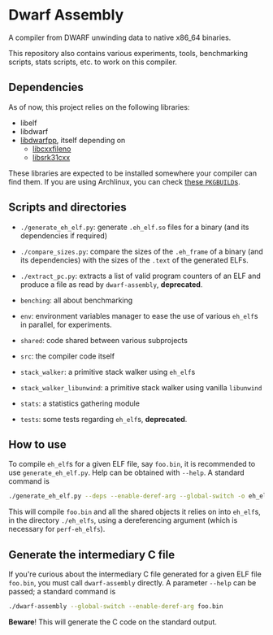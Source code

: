 # Dwarf Assembly

A compiler from DWARF unwinding data to native x86\_64 binaries.

This repository also contains various experiments, tools, benchmarking scripts,
stats scripts, etc. to work on this compiler.

## Dependencies

As of now, this project relies on the following libraries:

* libelf
* libdwarf
* [libdwarfpp](https://github.com/stephenrkell/libdwarfpp), itself depending on
    - [libcxxfileno](https://github.com/stephenrkell/libcxxfileno)
    - [libsrk31cxx](https://github.com/stephenrkell/libsrk31cxx)

These libraries are expected to be installed somewhere your compiler can find
them. If you are using Archlinux, you can check
[these `PKGBUILD`s](https://git.tobast.fr/m2-internship/pkgbuilds).

## Scripts and directories

* `./generate_eh_elf.py`: generate `.eh_elf.so` files for a binary (and its
  dependencies if required)
* `./compare_sizes.py`: compare the sizes of the `.eh_frame` of a binary (and
  its dependencies) with the sizes of the `.text` of the generated ELFs.
* `./extract_pc.py`: extracts a list of valid program counters of an ELF and
  produce a file as read by `dwarf-assembly`, **deprecated**.

* `benching`: all about benchmarking
* `env`: environment variables manager to ease the use of various `eh_elf`s in
  parallel, for experiments.
* `shared`: code shared between various subprojects
* `src`: the compiler code itself
* `stack_walker`: a primitive stack walker using `eh_elf`s
* `stack_walker_libunwind`: a primitive stack walker using vanilla `libunwind`
* `stats`: a statistics gathering module
* `tests`: some tests regarding `eh_elf`s, **deprecated**.

## How to use

To compile `eh_elf`s for a given ELF file, say `foo.bin`, it is recommended to
use `generate_eh_elf.py`. Help can be obtained with `--help`. A standard
command is

```bash
./generate_eh_elf.py --deps --enable-deref-arg --global-switch -o eh_elfs foo.bin
```

This will compile `foo.bin` and all the shared objects it relies on into
`eh_elf`s, in the directory `./eh_elfs`, using a dereferencing argument (which
is necessary for `perf-eh_elfs`).

## Generate the intermediary C file

If you're curious about the intermediary C file generated for a given ELF file
`foo.bin`, you must call `dwarf-assembly` directly. A parameter `--help` can be
passed; a standard command is

```bash
./dwarf-assembly --global-switch --enable-deref-arg foo.bin
```

**Beware**! This will generate the C code on the standard output.
